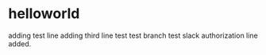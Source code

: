 # helloworld
adding test line
adding third line
test
test branch
test slack authorization line added.
